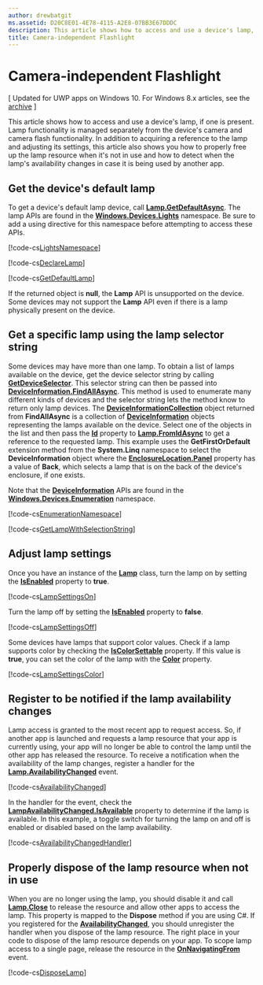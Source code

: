 ```yaml
---
author: drewbatgit
ms.assetid: D20C8E01-4E78-4115-A2E8-07BB3E67DDDC
description: This article shows how to access and use a device's lamp, if one is present. Lamp functionality is managed separately from the device's camera and camera flash functionality.
title: Camera-independent Flashlight
---
```


# Camera-independent Flashlight

\[ Updated for UWP apps on Windows 10. For Windows 8.x articles, see the [archive](http://go.microsoft.com/fwlink/p/?linkid=619132) \]


This article shows how to access and use a device's lamp, if one is present. Lamp functionality is managed separately from the device's camera and camera flash functionality. In addition to acquiring a reference to the lamp and adjusting its settings, this article also shows you how to properly free up the lamp resource when it's not in use and how to detect when the lamp's availability changes in case it is being used by another app.

## Get the device's default lamp

To get a device's default lamp device, call [**Lamp.GetDefaultAsync**](https://msdn.microsoft.com/library/windows/apps/dn894327). The lamp APIs are found in the [**Windows.Devices.Lights**](https://msdn.microsoft.com/library/windows/apps/dn894331) namespace. Be sure to add a using directive for this namespace before attempting to access these APIs.

[!code-cs[LightsNamespace](./code/Lamp/cs/MainPage.xaml.cs#SnippetLightsNamespace)]


[!code-cs[DeclareLamp](./code/Lamp/cs/MainPage.xaml.cs#SnippetDeclareLamp)]


[!code-cs[GetDefaultLamp](./code/Lamp/cs/MainPage.xaml.cs#SnippetGetDefaultLamp)]

If the returned object is **null**, the **Lamp** API is unsupported on the device. Some devices may not support the **Lamp** API even if there is a lamp physically present on the device.

## Get a specific lamp using the lamp selector string

Some devices may have more than one lamp. To obtain a list of lamps available on the device, get the device selector string by calling [**GetDeviceSelector**](https://msdn.microsoft.com/library/windows/apps/dn894328). This selector string can then be passed into [**DeviceInformation.FindAllAsync**](https://msdn.microsoft.com/library/windows/apps/br225432). This method is used to enumerate many different kinds of devices and the selector string lets the method know to return only lamp devices. The [**DeviceInformationCollection**](https://msdn.microsoft.com/library/windows/apps/br225395) object returned from **FindAllAsync** is a collection of [**DeviceInformation**](https://msdn.microsoft.com/library/windows/apps/br225393) objects representing the lamps available on the device. Select one of the objects in the list and then pass the [**Id**](https://msdn.microsoft.com/library/windows/apps/br225437) property to [**Lamp.FromIdAsync**](https://msdn.microsoft.com/library/windows/apps/dn894326) to get a reference to the requested lamp. This example uses the **GetFirstOrDefault** extension method from the **System.Linq** namespace to select the **DeviceInformation** object where the [**EnclosureLocation.Panel**](https://msdn.microsoft.com/library/windows/apps/br229906) property has a value of **Back**, which selects a lamp that is on the back of the device's enclosure, if one exists.

Note that the [**DeviceInformation**](https://msdn.microsoft.com/library/windows/apps/br225393) APIs are found in the [**Windows.Devices.Enumeration**](https://msdn.microsoft.com/library/windows/apps/br225459) namespace.

[!code-cs[EnumerationNamespace](./code/Lamp/cs/MainPage.xaml.cs#SnippetEnumerationNamespace)]

[!code-cs[GetLampWithSelectionString](./code/Lamp/cs/MainPage.xaml.cs#SnippetGetLampWithSelectionString)]

## Adjust lamp settings

Once you have an instance of the [**Lamp**](https://msdn.microsoft.com/library/windows/apps/dn894310) class, turn the lamp on by setting the [**IsEnabled**](https://msdn.microsoft.com/library/windows/apps/dn894330) property to **true**.

[!code-cs[LampSettingsOn](./code/Lamp/cs/MainPage.xaml.cs#SnippetLampSettingsOn)]

Turn the lamp off by setting the [**IsEnabled**](https://msdn.microsoft.com/library/windows/apps/dn894330) property to **false**.

[!code-cs[LampSettingsOff](./code/Lamp/cs/MainPage.xaml.cs#SnippetLampSettingsOff)]

Some devices have lamps that support color values. Check if a lamp supports color by checking the [**IsColorSettable**](https://msdn.microsoft.com/library/windows/apps/dn894329) property. If this value is **true**, you can set the color of the lamp with the [**Color**](https://msdn.microsoft.com/library/windows/apps/dn894322) property.

[!code-cs[LampSettingsColor](./code/Lamp/cs/MainPage.xaml.cs#SnippetLampSettingsColor)]

## Register to be notified if the lamp availability changes

Lamp access is granted to the most recent app to request access. So, if another app is launched and requests a lamp resource that your app is currently using, your app will no longer be able to control the lamp until the other app has released the resource. To receive a notification when the availability of the lamp changes, register a handler for the [**Lamp.AvailabilityChanged**](https://msdn.microsoft.com/library/windows/apps/dn894317) event.

[!code-cs[AvailabilityChanged](./code/Lamp/cs/MainPage.xaml.cs#SnippetAvailabilityChanged)]

In the handler for the event, check the [**LampAvailabilityChanged.IsAvailable**](https://msdn.microsoft.com/library/windows/apps/dn894315) property to determine if the lamp is available. In this example, a toggle switch for turning the lamp on and off is enabled or disabled based on the lamp availability.

[!code-cs[AvailabilityChangedHandler](./code/Lamp/cs/MainPage.xaml.cs#SnippetAvailabilityChangedHandler)]

## Properly dispose of the lamp resource when not in use

When you are no longer using the lamp, you should disable it and call [**Lamp.Close**](https://msdn.microsoft.com/library/windows/apps/dn894320) to release the resource and allow other apps to access the lamp. This property is mapped to the **Dispose** method if you are using C#. If you registered for the [**AvailabilityChanged**](https://msdn.microsoft.com/library/windows/apps/dn894317), you should unregister the handler when you dispose of the lamp resource. The right place in your code to dispose of the lamp resource depends on your app. To scope lamp access to a single page, release the resource in the [**OnNavigatingFrom**](https://msdn.microsoft.com/library/windows/apps/br227509) event.

[!code-cs[DisposeLamp](./code/Lamp/cs/MainPage.xaml.cs#SnippetDisposeLamp)]

 

 




